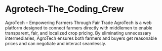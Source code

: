 # Agrotech-The_Coding_Crew
AgroTech – Empowering Farmers Through Fair Trade AgroTech is a web platform designed to connect farmers directly with middlemen to enable transparent, fair, and localized crop pricing. By eliminating unnecessary intermediaries, AgroTech ensures both farmers and buyers get reasonable prices and can negotiate and interact seamlessly.
